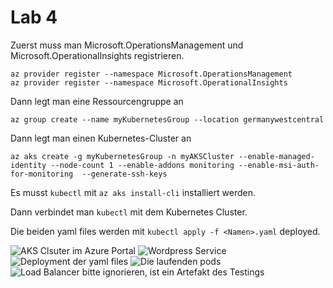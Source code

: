 # Lab 4

Zuerst muss man Microsoft.OperationsManagement und Microsoft.OperationalInsights registrieren.

```
az provider register --namespace Microsoft.OperationsManagement
az provider register --namespace Microsoft.OperationalInsights
```

Dann legt man eine Ressourcengruppe an

```
az group create --name myKubernetesGroup --location germanywestcentral
```

Dann legt man einen Kubernetes-Cluster an

```
az aks create -g myKubernetesGroup -n myAKSCluster --enable-managed-identity --node-count 1 --enable-addons monitoring --enable-msi-auth-for-monitoring  --generate-ssh-keys
```

Es musst `kubectl` mit `az aks install-cli` installiert werden.

Dann verbindet man `kubectl` mit dem Kubernetes Cluster.

Die beiden yaml files werden mit `kubectl apply -f <Namen>.yaml` deployed.

![AKS Clsuter im Azure Portal](/images/Screenshot%202023-12-20%20105510.png)
![Wordpress Service](/images/Screenshot%202023-12-20%20105525.png)
![Deployment der yaml files](/images/Screenshot%202023-12-20%20105535.png)
![Die laufenden pods](/images/Screenshot%202023-12-20%20105629.png)
![Load Balancer bitte ignorieren, ist ein Artefakt des Testings](/images/Screenshot%202023-12-20%20105709.png)